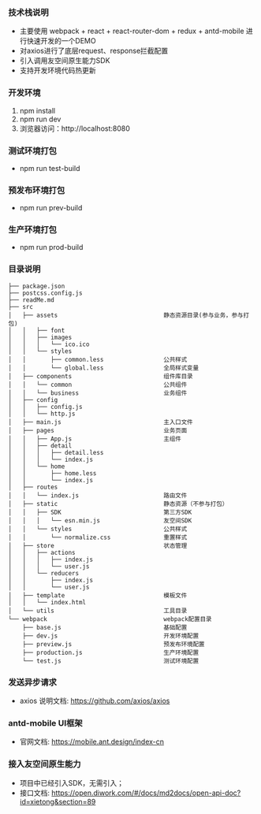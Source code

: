 <!--
 * @Description: In User Settings Edit
 * @Author: your name
 * @Date: 2019-08-13 14:52:17
 * @LastEditTime: 2019-08-15 16:14:09
 * @LastEditors: Please set LastEditors
 -->

### 技术栈说明
* 主要使用 webpack + react + react-router-dom + redux + antd-mobile 进行快速开发的一个DEMO
* 对axios进行了底层request、response拦截配置
* 引入调用友空间原生能力SDK
* 支持开发环境代码热更新

### 开发环境
1. npm install
2. npm run dev
3. 浏览器访问：http://localhost:8080

### 测试环境打包
* npm run test-build

### 预发布环境打包
* npm run prev-build

### 生产环境打包
* npm run prod-build

### 目录说明
```
├── package.json
├── postcss.config.js
├── readMe.md
├── src
│   ├── assets                              静态资源目录(参与业务，参与打包)
│   │   ├── font
│   │   ├── images
│   │   │   └── ico.ico
│   │   └── styles
│   │       ├── common.less                 公共样式
│   │       └── global.less                 全局样式变量
│   ├── components                          组件库目录
│   │   └── common                          公共组件
│   │   └── business                        业务组件
│   ├── config
│   │   ├── config.js
│   │   └── http.js
│   ├── main.js                             主入口文件
│   ├── pages                               业务页面
│   │   ├── App.js                          主组件
│   │   ├── detail
│   │   │   ├── detail.less
│   │   │   └── index.js
│   │   └── home
│   │       ├── home.less
│   │       └── index.js
│   ├── routes
│   │   └── index.js                        路由文件
│   ├── static                              静态资源（不参与打包）
│   │   ├── SDK                             第三方SDK
│   │   │   └── esn.min.js                  友空间SDK
│   │   └── styles                          公共样式
│   │       └── normalize.css               重置样式
│   ├── store                               状态管理
│   │   ├── actions
│   │   │   ├── index.js
│   │   │   └── user.js
│   │   └── reducers
│   │       ├── index.js
│   │       └── user.js
│   ├── template                            模板文件
│   │   └── index.html
│   └── utils                               工具目录
└── webpack                                 webpack配置目录
    ├── base.js                             基础配置
    ├── dev.js                              开发环境配置
    ├── preview.js                          预发布环境配置
    ├── production.js                       生产环境配置
    └── test.js                             测试环境配置
```
### 发送异步请求
* axios 说明文档: https://github.com/axios/axios

### antd-mobile UI框架
* 官网文档: https://mobile.ant.design/index-cn

### 接入友空间原生能力
* 项目中已经引入SDK，无需引入；
* 接口文档: https://open.diwork.com/#/docs/md2docs/open-api-doc?id=xietong&section=89